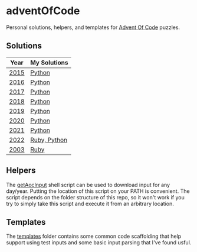 # adventOfCode
Personal solutions, helpers, and templates for [Advent Of Code](https://adventofcode.com) puzzles.

## Solutions
| Year | My Solutions |
| - | - |
| [2015](https://adventofcode.com/2015) | [Python](years/2015) |
| [2016](https://adventofcode.com/2016) | [Python](years/2016) |
| [2017](https://adventofcode.com/2017) | [Python](years/2017) |
| [2018](https://adventofcode.com/2018) | [Python](years/2018) |
| [2019](https://adventofcode.com/2019) | [Python](years/2019) |
| [2020](https://adventofcode.com/2020) | [Python](years/2020) |
| [2021](https://adventofcode.com/2021) | [Python](years/2021) |
| [2022](https://adventofcode.com/2022) | [Ruby, Python](years/2022) |
| [2003](https://adventofcode.com/2023) | [Ruby](years/2023) |

## Helpers
The [getAocInput](helpers/getAocInput) shell script can be used to download input for any day/year. Putting the location of this script on your PATH is convenient. The script depends on the folder structure of this repo, so it won't work if you try to simply take this script and execute it from an arbitrary location.

## Templates
The [templates](templates) folder contains some common code scaffolding that help support using test inputs and some basic input parsing that I've found usful.
